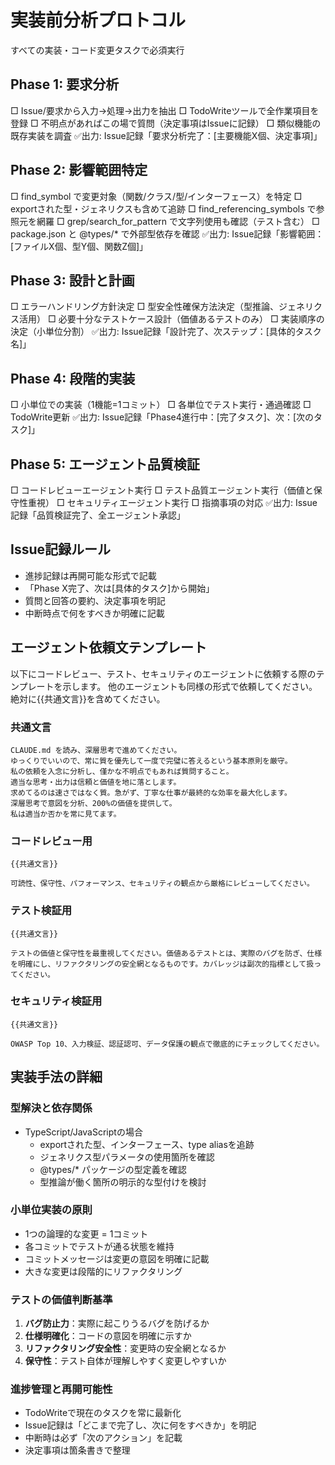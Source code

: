 # 実装前分析プロトコル

すべての実装・コード変更タスクで必須実行

## Phase 1: 要求分析

□ Issue/要求から入力→処理→出力を抽出
□ TodoWriteツールで全作業項目を登録
□ 不明点があればこの場で質問（決定事項はIssueに記録）
□ 類似機能の既存実装を調査
✅出力: Issue記録「要求分析完了：[主要機能X個、決定事項]」

## Phase 2: 影響範囲特定

□ find_symbol で変更対象（関数/クラス/型/インターフェース）を特定
□ exportされた型・ジェネリクスも含めて追跡
□ find_referencing_symbols で参照元を網羅
□ grep/search_for_pattern で文字列使用も確認（テスト含む）
□ package.json と @types/* で外部型依存を確認
✅出力: Issue記録「影響範囲：[ファイルX個、型Y個、関数Z個]」

## Phase 3: 設計と計画

□ エラーハンドリング方針決定
□ 型安全性確保方法決定（型推論、ジェネリクス活用）
□ 必要十分なテストケース設計（価値あるテストのみ）
□ 実装順序の決定（小単位分割）
✅出力: Issue記録「設計完了、次ステップ：[具体的タスク名]」

## Phase 4: 段階的実装

□ 小単位での実装（1機能=1コミット）
□ 各単位でテスト実行・通過確認
□ TodoWrite更新
✅出力: Issue記録「Phase4進行中：[完了タスク]、次：[次のタスク]」

## Phase 5: エージェント品質検証

□ コードレビューエージェント実行
□ テスト品質エージェント実行（価値と保守性重視）
□ セキュリティエージェント実行
□ 指摘事項の対応
✅出力: Issue記録「品質検証完了、全エージェント承認」

## Issue記録ルール

- 進捗記録は再開可能な形式で記載
- 「Phase X完了、次は[具体的タスク]から開始」
- 質問と回答の要約、決定事項を明記
- 中断時点で何をすべきか明確に記載

## エージェント依頼文テンプレート

以下にコードレビュー、テスト、セキュリティのエージェントに依頼する際のテンプレートを示します。
他のエージェントも同様の形式で依頼してください。絶対に{{共通文言}}を含めてください。

### 共通文言
```
CLAUDE.md を読み、深層思考で進めてください。
ゆっくりでいいので、常に質を優先して一度で完璧に答えるという基本原則を厳守。
私の依頼を入念に分析し、僅かな不明点でもあれば質問すること。
適当な思考・出力は信頼と価値を地に落とします。
求めてるのは速さではなく質。急がず、丁寧な仕事が最終的な効率を最大化します。
深層思考で意図を分析、200%の価値を提供して。
私は適当か否かを常に見てます。
```

### コードレビュー用
```
{{共通文言}}

可読性、保守性、パフォーマンス、セキュリティの観点から厳格にレビューしてください。
```

### テスト検証用
```
{{共通文言}}

テストの価値と保守性を最重視してください。価値あるテストとは、実際のバグを防ぎ、仕様を明確にし、リファクタリングの安全網となるものです。カバレッジは副次的指標として扱ってください。
```

### セキュリティ検証用
```
{{共通文言}}

OWASP Top 10、入力検証、認証認可、データ保護の観点で徹底的にチェックしてください。
```

## 実装手法の詳細

### 型解決と依存関係

- TypeScript/JavaScriptの場合
  - exportされた型、インターフェース、type aliasを追跡
  - ジェネリクス型パラメータの使用箇所を確認
  - @types/* パッケージの型定義を確認
  - 型推論が働く箇所の明示的な型付けを検討

### 小単位実装の原則

- 1つの論理的な変更 = 1コミット
- 各コミットでテストが通る状態を維持
- コミットメッセージは変更の意図を明確に記載
- 大きな変更は段階的にリファクタリング

### テストの価値判断基準

1. **バグ防止力**：実際に起こりうるバグを防げるか
2. **仕様明確化**：コードの意図を明確に示すか
3. **リファクタリング安全性**：変更時の安全網となるか
4. **保守性**：テスト自体が理解しやすく変更しやすいか

### 進捗管理と再開可能性

- TodoWriteで現在のタスクを常に最新化
- Issue記録は「どこまで完了し、次に何をすべきか」を明記
- 中断時は必ず「次のアクション」を記載
- 決定事項は箇条書きで整理
